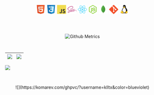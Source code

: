 
<p align="center">
<img src=https://raw.githubusercontent.com/devicons/devicon/master/icons/html5/html5-original.svg alt=html5 width="30" height="30"/>
<img src=https://raw.githubusercontent.com/devicons/devicon/master/icons/css3/css3-original.svg alt=css3 width="30" height="30"/>
<img src=https://raw.githubusercontent.com/devicons/devicon/master/icons/javascript/javascript-original.svg alt=javascript width="30" height="30"/>
<img src=https://raw.githubusercontent.com/devicons/devicon/master/icons/sass/sass-original.svg alt=sass width="30" height="30"/>
<img src=https://raw.githubusercontent.com/devicons/devicon/master/icons/react/react-original.svg alt=react width="30" height="30"/>
<img src=https://raw.githubusercontent.com/devicons/devicon/master/icons/nodejs/nodejs-original.svg alt=nodejs width="30" height="30"/>
<img src=https://raw.githubusercontent.com/devicons/devicon/master/icons/mongodb/mongodb-original.svg alt=mongodb width="30" height="30"/>
<img src=https://raw.githubusercontent.com/devicons/devicon/master/icons/git/git-original.svg alt=git width="30" height="30"/>
<img src=https://raw.githubusercontent.com/devicons/devicon/master/icons/linux/linux-original.svg alt=linux width="30" height="30"/>
</p>

<br><br>

<p align="center">

<img width="500" src="https://metrics.lecoq.io/klltx" alt="Github Metrics">
  
<br>

</p>

<br>

|![](https://github-readme-stats.vercel.app/api?username=klltx&theme=tokyonight&show_icons=true)|![](https://github-readme-stats.vercel.app/api/top-langs/?username=klltx&layout=compact&theme=tokyonight&langs_count=10)|
|-|-|

![](https://activity-graph.herokuapp.com/graph?username=klltx&theme=react-dark)

<br>
<p align="center">
![](https://komarev.com/ghpvc/?username=klltx&color=blueviolet)
</p>
<br>
